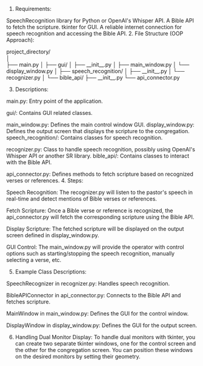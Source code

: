 1. Requirements:

SpeechRecognition library for Python or OpenAI's Whisper API.
A Bible API to fetch the scripture.
tkinter for GUI.
A reliable internet connection for speech recognition and accessing the Bible API.
2. File Structure (OOP Approach):

<p>project_directory/<br>
│<br>
├── main.py
│
├── gui/
│   ├── __init__.py
│   ├── main_window.py
│   └── display_window.py
│
├── speech_recognition/
│   ├── __init__.py
│   └── recognizer.py
│
└── bible_api/
    ├── __init__.py
    └── api_connector.py
</p>

3. Descriptions:

main.py: Entry point of the application.

gui/: Contains GUI related classes.

main_window.py: Defines the main control window GUI.
display_window.py: Defines the output screen that displays the scripture to the congregation.
speech_recognition/: Contains classes for speech recognition.

recognizer.py: Class to handle speech recognition, possibly using OpenAI's Whisper API or another SR library.
bible_api/: Contains classes to interact with the Bible API.

api_connector.py: Defines methods to fetch scripture based on recognized verses or references.
4. Steps:

Speech Recognition: The recognizer.py will listen to the pastor's speech in real-time and detect mentions of Bible verses or references.

Fetch Scripture: Once a Bible verse or reference is recognized, the api_connector.py will fetch the corresponding scripture using the Bible API.

Display Scripture: The fetched scripture will be displayed on the output screen defined in display_window.py.

GUI Control: The main_window.py will provide the operator with control options such as starting/stopping the speech recognition, manually selecting a verse, etc.

5. Example Class Descriptions:

SpeechRecognizer in recognizer.py: Handles speech recognition.

BibleAPIConnector in api_connector.py: Connects to the Bible API and fetches scripture.

MainWindow in main_window.py: Defines the GUI for the control window.

DisplayWindow in display_window.py: Defines the GUI for the output screen.

6. Handling Dual Monitor Display:
To handle dual monitors with tkinter, you can create two separate tkinter windows, one for the control screen and the other for the congregation screen. You can position these windows on the desired monitors by setting their geometry.
